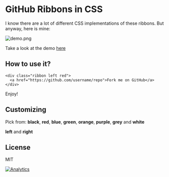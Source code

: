 # GitHub Ribbons in CSS

I know there are a lot of different CSS implementations of these ribbons. But anyway, here is mine:


![demo.png](http://petethepig.github.io/github-ribbons-css/demo.png)

Take a look at the demo [here](http://petethepig.github.io/github-ribbons-css)


## How to use it?

    <div class="ribbon left red">
      <a href="https://github.com/username/repo">Fork me on GitHub</a>
    </div>

Enjoy!


## Customizing

Pick from: **black**, **red**, **blue**, **green**, **orange**, **purple**, **grey** and **white**

**left** and **right**


## License

MIT

[![Analytics](https://ga-beacon.appspot.com/UA-32704322-2/github-ribbons-css/index)](https://github.com/igrigorik/ga-beacon)
